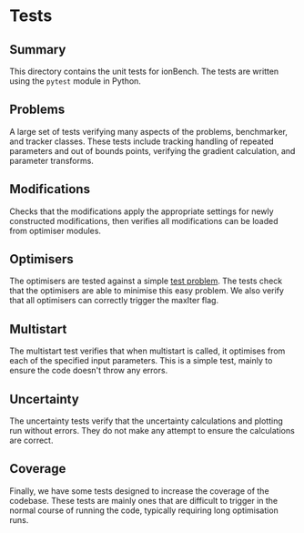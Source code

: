 # Tests
## Summary
This directory contains the unit tests for ionBench. The tests are written using the `pytest` module in Python. 

## Problems
A large set of tests verifying many aspects of the problems, benchmarker, and tracker classes. These tests include tracking handling of repeated parameters and out of bounds points, verifying the gradient calculation, and parameter transforms.

## Modifications
Checks that the modifications apply the appropriate settings for newly constructed modifications, then verifies all modifications can be loaded from optimiser modules.

## Optimisers
The optimisers are tested against a simple [test problem](../ionbench/problems). The tests check that the optimisers are able to minimise this easy problem. We also verify that all optimisers can correctly trigger the maxIter flag.

## Multistart
The multistart test verifies that when multistart is called, it optimises from each of the specified input parameters. This is a simple test, mainly to ensure the code doesn't throw any errors.

## Uncertainty
The uncertainty tests verify that the uncertainty calculations and plotting run without errors. They do not make any attempt to ensure the calculations are correct.

## Coverage
Finally, we have some tests designed to increase the coverage of the codebase. These tests are mainly ones that are difficult to trigger in the normal course of running the code, typically requiring long optimisation runs.
